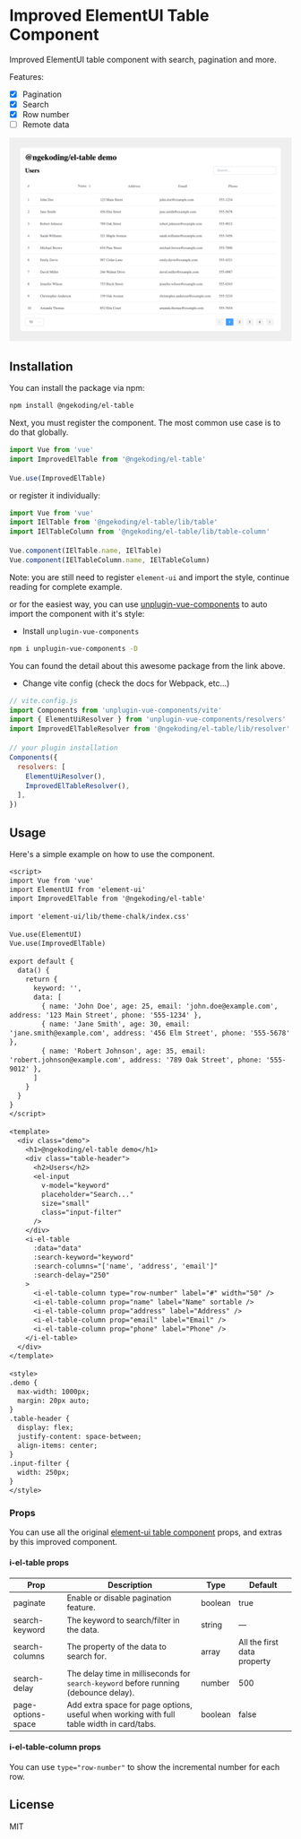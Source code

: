 # Improved ElementUI Table Component

Improved ElementUI table component with search, pagination and more.

Features:

- [x] Pagination
- [x] Search
- [x] Row number
- [ ] Remote data

![Screenshot](./screenshots/improved-el-table.png)

## Installation

You can install the package via npm:

```sh
npm install @ngekoding/el-table
```

Next, you must register the component. The most common use case is to do that globally.

```js
import Vue from 'vue'
import ImprovedElTable from '@ngekoding/el-table'

Vue.use(ImprovedElTable)
```

or register it individually:

```js
import Vue from 'vue'
import IElTable from '@ngekoding/el-table/lib/table'
import IElTableColumn from '@ngekoding/el-table/lib/table-column'

Vue.component(IElTable.name, IElTable)
Vue.component(IElTableColumn.name, IElTableColumn)
```

Note: you are still need to register `element-ui` and import the style, continue reading for complete example.

or for the easiest way, you can use [unplugin-vue-components](https://github.com/antfu/unplugin-vue-components) to auto import the component with it's style:

- Install `unplugin-vue-components`

```sh
npm i unplugin-vue-components -D
```

You can found the detail about this awesome package from the link above.

- Change vite config (check the docs for Webpack, etc...)

```js
// vite.config.js
import Components from 'unplugin-vue-components/vite'
import { ElementUiResolver } from 'unplugin-vue-components/resolvers'
import ImprovedElTableResolver from '@ngekoding/el-table/lib/resolver'

// your plugin installation
Components({
  resolvers: [
    ElementUiResolver(),
    ImprovedElTableResolver(),
  ],
})
```

## Usage

Here's a simple example on how to use the component.

```vue
<script>
import Vue from 'vue'
import ElementUI from 'element-ui'
import ImprovedElTable from '@ngekoding/el-table'

import 'element-ui/lib/theme-chalk/index.css'

Vue.use(ElementUI)
Vue.use(ImprovedElTable)

export default {
  data() {
    return {
      keyword: '',
      data: [
        { name: 'John Doe', age: 25, email: 'john.doe@example.com', address: '123 Main Street', phone: '555-1234' },
        { name: 'Jane Smith', age: 30, email: 'jane.smith@example.com', address: '456 Elm Street', phone: '555-5678' },
        { name: 'Robert Johnson', age: 35, email: 'robert.johnson@example.com', address: '789 Oak Street', phone: '555-9012' },
      ]
    }
  }
}
</script>

<template>
  <div class="demo">
    <h1>@ngekoding/el-table demo</h1>
    <div class="table-header">
      <h2>Users</h2>
      <el-input
        v-model="keyword"
        placeholder="Search..."
        size="small"
        class="input-filter"
      />
    </div>
    <i-el-table
      :data="data"
      :search-keyword="keyword"
      :search-columns="['name', 'address', 'email']"
      :search-delay="250"
    >
      <i-el-table-column type="row-number" label="#" width="50" />
      <i-el-table-column prop="name" label="Name" sortable />
      <i-el-table-column prop="address" label="Address" />
      <i-el-table-column prop="email" label="Email" />
      <i-el-table-column prop="phone" label="Phone" />
    </i-el-table>
  </div>
</template>

<style>
.demo {
  max-width: 1000px;
  margin: 20px auto;
}
.table-header {
  display: flex;
  justify-content: space-between;
  align-items: center;
}
.input-filter {
  width: 250px;
}
</style>
```

### Props

You can use all the original [element-ui table component](https://element.eleme.io/#/en-US/component/table) props, and extras by this improved component.


#### i-el-table props
| Prop | Description |  Type | Default |
|--|--|--|--|
| paginate | Enable or disable pagination feature. | boolean | true |
| search-keyword | The keyword to search/filter in the data. | string | — |
| search-columns | The property of the data to search for. | array | All the first data property |
| search-delay | The delay time in milliseconds for `search-keyword` before running (debounce delay). | number | 500 |
| page-options-space | Add extra space for page options, useful when working with full table width in card/tabs. | boolean | false |

#### i-el-table-column props

You can use `type="row-number"` to show the incremental number for each row.

## License

MIT
